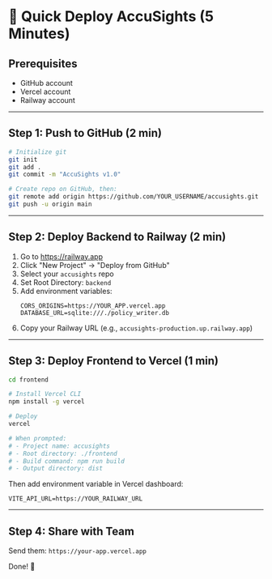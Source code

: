 # 🚀 Quick Deploy AccuSights (5 Minutes)

## Prerequisites
- GitHub account
- Vercel account
- Railway account

---

## Step 1: Push to GitHub (2 min)

```bash
# Initialize git
git init
git add .
git commit -m "AccuSights v1.0"

# Create repo on GitHub, then:
git remote add origin https://github.com/YOUR_USERNAME/accusights.git
git push -u origin main
```

---

## Step 2: Deploy Backend to Railway (2 min)

1. Go to https://railway.app
2. Click "New Project" → "Deploy from GitHub"
3. Select your `accusights` repo
4. Set Root Directory: `backend`
5. Add environment variables:
   ```
   CORS_ORIGINS=https://YOUR_APP.vercel.app
   DATABASE_URL=sqlite:///./policy_writer.db
   ```
6. Copy your Railway URL (e.g., `accusights-production.up.railway.app`)

---

## Step 3: Deploy Frontend to Vercel (1 min)

```bash
cd frontend

# Install Vercel CLI
npm install -g vercel

# Deploy
vercel

# When prompted:
# - Project name: accusights
# - Root directory: ./frontend
# - Build command: npm run build
# - Output directory: dist
```

Then add environment variable in Vercel dashboard:
```
VITE_API_URL=https://YOUR_RAILWAY_URL
```

---

## Step 4: Share with Team

Send them: `https://your-app.vercel.app`

Done! 🎉

